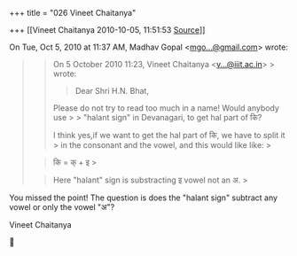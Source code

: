 +++
title = "026 Vineet Chaitanya"

+++
[[Vineet Chaitanya	2010-10-05, 11:51:53 [Source](https://groups.google.com/g/bvparishat/c/fqLVDoS6wK0)]]



On Tue, Oct 5, 2010 at 11:37 AM, Madhav Gopal \<[mgo...@gmail.com]()\> wrote:  

>   
>   
> > 
> > 
> > On 5 October 2010 11:23, Vineet Chaitanya \<[v...@iiit.ac.in]()\> > wrote:  
> > > Dear Shri H.N. Bhat,  
> >   
> > Please do not try to read too much in a name! Would anybody use > > "halant sign" in Devanagari, to get hal part of कि?  
> >   
> > 
> > 
> > I think yes,if we want to get the hal part of कि, we have to split it > in the consonant and the vowel, and this would like like: >
> 
> > 
> > कि = क् + इ >
> 
> > 
> > 
> > 
> > 
> > Here "halant" sign is substracting इ vowel not an अ. >
> 
> > 

  
 You missed the point! The question is does the "halant sign" subtract any vowel or only the vowel "अ"?  
  
Vineet Chaitanya  



